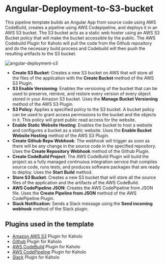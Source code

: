 # Angular-Deployment-to-S3-bucket

This pipeline template builds an Angular App from source code using AWS CodeBuild, creates a pipeline using AWS Codepipeline, and deploys it in an AWS S3 bucket. The S3 bucket acts as a static web hoster using an AWS S3 Bucket policy that will make the bucket accessible by the public. The AWS Codebuild Plugin for Kaholo will pull the code from the Github repository and do the necessary build process and Codebuild will then push the resulting artifacts to the S3 bucket.

![angular-deployment-s3](https://i.imgur.com/3VfzsJL.png)

* **Create S3 Bucket**: Creates a new S3 bucket on AWS that will store all the files of the application with the **Create Bucket** method of the AWS S3 Plugin.
* **S3 Enable Versioning**: Enables the versioning of the bucket that can be used to preserve, retrieve, and restore every version of every object stored in your Amazon S3 bucket. Uses the **Manage Bucket Versioning** method of the AWS S3 Plugin.
* **S3 Policy**: Applies a specified policy to the S3 bucket. A bucket policy can be used to grant access permissions to the bucket and the objects in it. This policy will grant public read access for the website.
* **Enable Static Website Hosting**: Enables the bucket to host a website and configures a bucket as a static website. Uses the **Enable Bucket Website Hosting** method of the AWS S3 Plugin.
* **Create Github Repo Webhook**: The webhook will trigger as soon as there will be any change in the source code in the specified repository. Uses the **Create Repository Webhook** method of the Github Plugin. 
* **Create CodeBuild Project**: The AWS CodeBuild Plugin will build the project as a fully managed continuous integration service that compiles source code, runs tests, and produces software packages that are ready to deploy. Uses the **Start Build** method.
* **Store S3 Bucket**: Creates a new S3 bucket that will store all the source files of the application and the artifacts of the AWS CodeBuild.
* **AWS CodePipeline JSON**: Creates the AWS CodePipeline from JSON file. Uses the **Create Pipeline from JSON** method of the AWS CodePipeline Plugin. 
* **Slack Notification**: Sends a Slack message using the **Send incoming webhook** method of the Slack plugin. 

## Plugins used in the template

* [Amazon AWS S3](https://github.com/Kaholo/kaholo-plugin-amazon-s3) Plugin for Kaholo
* [Github](https://github.com/Kaholo/Kaholo-plugin-github) Plugin for Kaholo
* [AWS CodeBuild](https://github.com/Kaholo/kaholo-plugin-aws-code-build) Plugin for Kaholo
* [AWS CodePipeline](https://github.com/Kaholo/kaholo-plugin-aws-codepipeline) Plugin for Kaholo
* [Slack](https://github.com/Kaholo/kaholo-plugin-slack) Plugin for Kaholo
